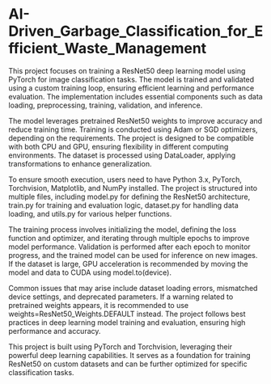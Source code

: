 # AI-Driven_Garbage_Classification_for_Efficient_Waste_Management

This project focuses on training a ResNet50 deep learning model using PyTorch for image classification tasks. The model is trained and validated using a custom training loop, ensuring efficient learning and performance evaluation. The implementation includes essential components such as data loading, preprocessing, training, validation, and inference.

The model leverages pretrained ResNet50 weights to improve accuracy and reduce training time. Training is conducted using Adam or SGD optimizers, depending on the requirements. The project is designed to be compatible with both CPU and GPU, ensuring flexibility in different computing environments. The dataset is processed using DataLoader, applying transformations to enhance generalization.

To ensure smooth execution, users need to have Python 3.x, PyTorch, Torchvision, Matplotlib, and NumPy installed. The project is structured into multiple files, including model.py for defining the ResNet50 architecture, train.py for training and evaluation logic, dataset.py for handling data loading, and utils.py for various helper functions.

The training process involves initializing the model, defining the loss function and optimizer, and iterating through multiple epochs to improve model performance. Validation is performed after each epoch to monitor progress, and the trained model can be used for inference on new images. If the dataset is large, GPU acceleration is recommended by moving the model and data to CUDA using model.to(device).

Common issues that may arise include dataset loading errors, mismatched device settings, and deprecated parameters. If a warning related to pretrained weights appears, it is recommended to use weights=ResNet50_Weights.DEFAULT instead. The project follows best practices in deep learning model training and evaluation, ensuring high performance and accuracy.

This project is built using PyTorch and Torchvision, leveraging their powerful deep learning capabilities. It serves as a foundation for training ResNet50 on custom datasets and can be further optimized for specific classification tasks.







